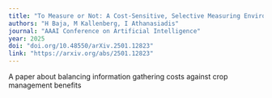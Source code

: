 ```yaml
---
title: "To Measure or Not: A Cost-Sensitive, Selective Measuring Environment for Agricultural Management Decisions with Reinforcement Learning"
authors: "H Baja, M Kallenberg, I Athanasiadis"
journal: "AAAI Conference on Artificial Intelligence"
year: 2025
doi: "doi.org/10.48550/arXiv.2501.12823"
link: "https://arxiv.org/abs/2501.12823"
---
```


A paper about balancing information gathering costs against crop management benefits
